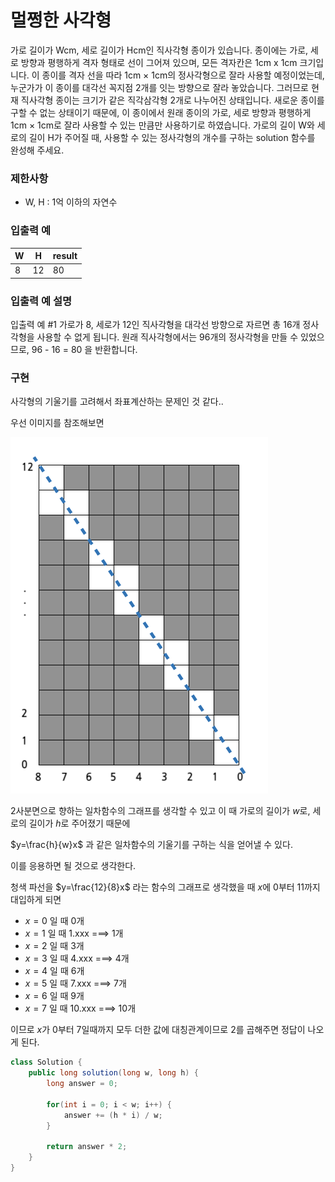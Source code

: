 # 멀쩡한 사각형

가로 길이가 Wcm, 세로 길이가 Hcm인 직사각형 종이가 있습니다. 종이에는 가로, 세로 방향과 평행하게 격자 형태로 선이 그어져 있으며, 모든 격자칸은 1cm x 1cm 크기입니다. 이 종이를 격자 선을 따라 1cm × 1cm의 정사각형으로 잘라 사용할 예정이었는데, 누군가가 이 종이를 대각선 꼭지점 2개를 잇는 방향으로 잘라 놓았습니다. 그러므로 현재 직사각형 종이는 크기가 같은 직각삼각형 2개로 나누어진 상태입니다. 새로운 종이를 구할 수 없는 상태이기 때문에, 이 종이에서 원래 종이의 가로, 세로 방향과 평행하게 1cm × 1cm로 잘라 사용할 수 있는 만큼만 사용하기로 하였습니다.
가로의 길이 W와 세로의 길이 H가 주어질 때, 사용할 수 있는 정사각형의 개수를 구하는 solution 함수를 완성해 주세요.

### 제한사항

- W, H : 1억 이하의 자연수

### 입출력 예

|W| H   |result|
|---|-----|----|
|8|12|80|

### 입출력 예 설명

입출력 예 #1
가로가 8, 세로가 12인 직사각형을 대각선 방향으로 자르면 총 16개 정사각형을 사용할 수 없게 됩니다. 원래 직사각형에서는 96개의 정사각형을 만들 수 있었으므로, 96 - 16 = 80 을 반환합니다.

### 구현

사각형의 기울기를 고려해서 좌표계산하는 문제인 것 같다..

우선 이미지를 참조해보면

<img src="./img/prbImage.png"  alt="square-image"/>

2사분면으로 향하는 일차함수의 그래프를 생각할 수 있고 이 때 가로의 길이가 $w$로, 세로의 길이가 $h$로 주어졌기 때문에 

$y=\frac{h}{w}x$ 과 같은 일차함수의 기울기를 구하는 식을 얻어낼 수 있다.

이를 응용하면 될 것으로 생각한다.

청색 파선을 $y=\frac{12}{8}x$ 라는 함수의 그래프로 생각했을 때 $x$에 0부터 11까지 대입하게 되면 

- $x = 0$ 일 때 0개
- $x = 1$ 일 때 1.xxx ===> 1개
- $x = 2$ 일 때 3개
- $x = 3$ 일 때 4.xxx ===> 4개
- $x = 4$ 일 때 6개
- $x = 5$ 일 때 7.xxx ===> 7개
- $x = 6$ 일 때 9개
- $x = 7$ 일 때 10.xxx ===> 10개

이므로 $x$가 0부터 7일때까지 모두 더한 값에 대칭관계이므로 2를 곱해주면 정답이 나오게 된다.


```java
class Solution {
    public long solution(long w, long h) {
        long answer = 0;

        for(int i = 0; i < w; i++) {
            answer += (h * i) / w;
        }

        return answer * 2;
    }
}
```